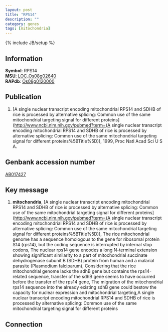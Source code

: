 ```yaml
---
layout: post
title: "RPS14"
description: ""
category: genes
tags: [mitochondria]
---
```

{% include JB/setup %}

## Information
__Symbol__: RPS14  
__MSU__: [LOC_Os08g02640](http://rice.plantbiology.msu.edu/cgi-bin/ORF_infopage.cgi?orf=LOC_Os08g02640)  
__RAPdb__: [Os08g0120000](http://rapdb.dna.affrc.go.jp/viewer/gbrowse_details/irgsp1?name=Os08g0120000)  

## Publication
1. [A single nuclear transcript encoding mitochondrial RPS14 and SDHB of rice is processed by alternative splicing: Common use of the same mitochondrial targeting signal for different proteins](http://www.ncbi.nlm.nih.gov/pubmed?term=(A single nuclear transcript encoding mitochondrial RPS14 and SDHB of rice is processed by alternative splicing: Common use of the same mitochondrial targeting signal for different proteins%5BTitle%5D)), 1999, Proc Natl Acad Sci U S A.

## Genbank accession number
[AB017427](http://www.ncbi.nlm.nih.gov/nuccore/AB017427)

## Key message
1. __mitochondria__, [A single nuclear transcript encoding mitochondrial RPS14 and SDHB of rice is processed by alternative splicing: Common use of the same mitochondrial targeting signal for different proteins](http://www.ncbi.nlm.nih.gov/pubmed?term=(A single nuclear transcript encoding mitochondrial RPS14 and SDHB of rice is processed by alternative splicing: Common use of the same mitochondrial targeting signal for different proteins%5BTitle%5D)), The rice mitochondrial genome has a sequence homologous to the gene for ribosomal protein S14 (rps14), but the coding sequence is interrupted by internal stop codons, The nuclear rps14 gene encodes a long N-terminal extension showing significant similarity to a part of mitochondrial succinate dehydrogenase subunit B (SDHB) protein from human and a malarial parasite (Plasmodium falciparum), Considering that the rice mitochondrial genome lacks the sdhB gene but contains the rps14-related sequence, transfer of the sdhB gene seems to have occurred before the transfer of the rps14 gene, The migration of the mitochondrial rps14 sequence into the already existing sdhB gene could bestow the capacity for nuclear expression and mitochondrial targeting,A single nuclear transcript encoding mitochondrial RPS14 and SDHB of rice is processed by alternative splicing: Common use of the same mitochondrial targeting signal for different proteins

## Connection


